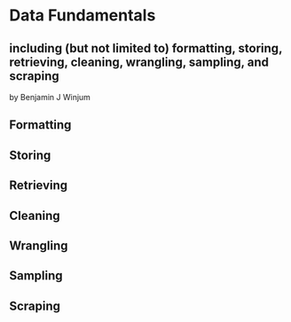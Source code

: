 # Data Fundamentals 
## including (but not limited to) formatting, storing, retrieving, cleaning, wrangling, sampling, and scraping

by Benjamin J Winjum

## Formatting

## Storing

## Retrieving

## Cleaning

## Wrangling

## Sampling

## Scraping

